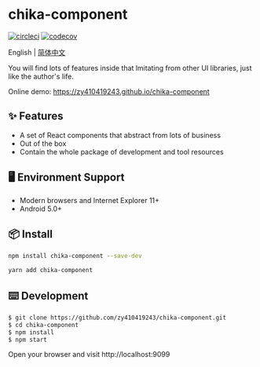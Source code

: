 # chika-component

[![circleci](https://img.shields.io/circleci/project/github/zy410419243/chika-component/master.svg)](https://circleci.com/gh/zy410419243/chika-component)
[![codecov](https://codecov.io/gh/zy410419243/chika-component/branch/master/graph/badge.svg)](https://codecov.io/gh/zy410419243/chika-component)

English | [简体中文](./README-zh_CN.md)

You will find lots of features inside that lmitating from other UI libraries, just like the author's life.

Online demo: https://zy410419243.github.io/chika-component

## ✨ Features

- A set of React components that abstract from lots of business
- Out of the box
- Contain the whole package of development and tool resources

## 🖥 Environment Support

- Modern browsers and Internet Explorer 11+
- Android 5.0+

## 📦 Install

```bash
npm install chika-component --save-dev
```

```bash
yarn add chika-component
```

## ⌨️ Development

```bash
$ git clone https://github.com/zy410419243/chika-component.git
$ cd chika-component
$ npm install
$ npm start
```

Open your browser and visit http://localhost:9099
